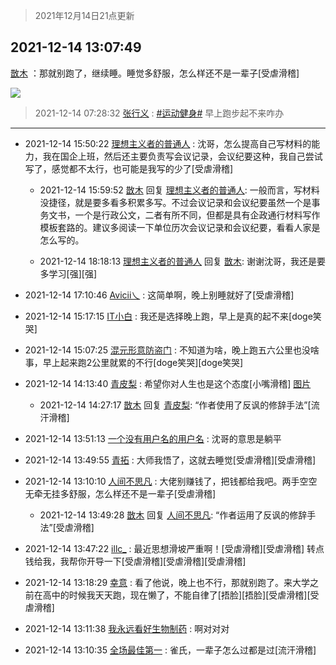 > 2021年12月14日21点更新
<link rel="stylesheet" href="https://cdn.jsdelivr.net/gh/taotie6/sampleJSON@main/css/photo_show.css">
<meta name="referrer" content="no-referrer" />


 ## 2021-12-14 13:07:49 

 [㪚木](https://www.coolapk.com/feed/32119561?shareKey=NTRlOWMwZjZkYzIxNjFiODQxNTE~) ：那就别跑了，继续睡。睡觉多舒服，怎么样还不是一辈子[受虐滑稽] 

<div class="album">
<img class="img-item" src="http://image.coolapk.com/feed/2018/1217/07/1081091_1545003920_5732@216x196.gif" />
</div>

> 2021-12-14 07:28:32 
> [张行义](https://www.coolapk.com/feed/32113556?shareKey=NDYxMzdjZmRhMjQ0NjFiODQxNTE~) : <a class="feed-link-tag" href="/t/运动健身?type=0">#运动健身#</a> 早上跑步起不来咋办 

 ------- 

- 2021-12-14 15:50:22 [理想主义者的普通人](uid=1708330) : 沈哥，怎么提高自己写材料的能力，我在国企上班，然后还主要负责写会议记录，会议纪要这种，我自己尝试写了，感觉都不太行，也可能是我写的少了[受虐滑稽] 

    - 2021-12-14 15:59:52 [㪚木](uid=1081091) 回复 [理想主义者的普通人](uid=1708330): 一般而言，写材料没捷径，就是要多看多积累多写。不过会议记录和会议纪要虽然一个是事务文书，一个是行政公文，二者有所不同，但都是具有企政通行材料写作模板套路的。建议多阅读一下单位历次会议记录和会议纪要，看看人家是怎么写的。 

    - 2021-12-14 18:18:13 [理想主义者的普通人](uid=1708330) 回复 [㪚木](uid=1081091): 谢谢沈哥，我还是要多学习[强][强] 

- 2021-12-14 17:10:46 [Avicii乀](uid=2068349) : 这简单啊，晚上别睡就好了[受虐滑稽] 

- 2021-12-14 15:17:15 [IT小白](uid=1002886) : 我还是选择晚上跑，早上是真的起不来[doge笑哭] 

- 2021-12-14 15:07:25 [混元形意防盗门](uid=1145819) : 不知道为啥，晚上跑五六公里也没啥事，早上起来跑2公里就累的不行[doge笑哭][doge笑哭] 

- 2021-12-14 14:13:40 [青皮梨](uid=1109281) : 希望你对人生也是这个态度[小嘴滑稽] [图片](http://image.coolapk.com/feed/2021/1126/11/1109281_8d711792_7449_6433_796@824x960.jpeg)

    - 2021-12-14 14:27:17 [㪚木](uid=1081091) 回复 [青皮梨](uid=1109281): “作者使用了反讽的修辞手法”[流汗滑稽] 

- 2021-12-14 13:51:13 [一个没有用户名的用户名](uid=1314924) : 沈哥的意思是躺平 

- 2021-12-14 13:49:55 [青拓](uid=1255788) : 大师我悟了，这就去睡觉[受虐滑稽][受虐滑稽] 

- 2021-12-14 13:10:10 [人间不思凡](uid=2080265) : 大佬别赚钱了，把钱都给我吧。两手空空无牵无挂多舒服，怎么样还不是一辈子[受虐滑稽] 

    - 2021-12-14 13:49:28 [㪚木](uid=1081091) 回复 [人间不思凡](uid=2080265): “作者运用了反讽的修辞手法”[受虐滑稽] 

- 2021-12-14 13:47:22 [illc_](uid=3010182) : 最近思想滑坡严重啊！[受虐滑稽][受虐滑稽]
转点钱给我，我帮你开导一下[受虐滑稽][受虐滑稽][受虐滑稽] 

- 2021-12-14 13:18:29 [幸意](uid=10645435) : 看了他说，晚上也不行，那就别跑了。来大学之前在高中的时候我天天跑，现在懒了，不能自律了[捂脸][捂脸][受虐滑稽][受虐滑稽] 

- 2021-12-14 13:11:38 [我永远看好生物制药](uid=3331493) : 啊对对对 

- 2021-12-14 13:10:35 [全场最佳第一](uid=4858822) : 雀氏，一辈子怎么过都是过[流汗滑稽] 

